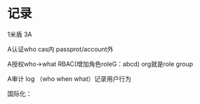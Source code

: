# 记录 

1米盾 3A

A认证who cas内 passprot/account外

A授权who->what RBAC(增加角色roleG：abcd) org就是role group

 A审计 log （who when what）记录用户行为



国际化：

